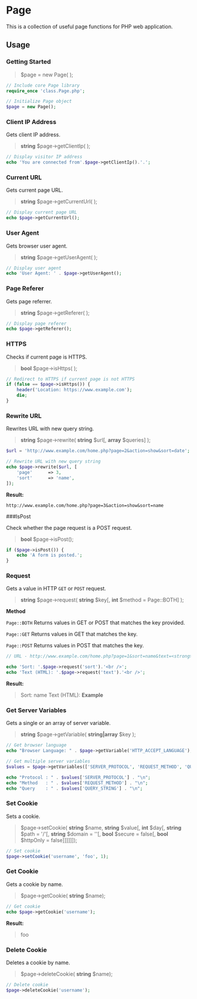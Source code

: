 # Page

This is a collection of useful page functions for PHP web application.



## Usage

### Getting Started

> \$page = new Page( );

```php
// Include core Page library
require_once 'class.Page.php';

// Initialize Page object
$page = new Page();
```



### Client IP Address

Gets client IP address.

> **string** \$page->getClientIp( );

```php
// Display visitor IP address
echo 'You are connected from'.$page->getClientIp().'.';
```



### Current URL

Gets current page URL.

> **string** \$page->getCurrentUrl( );

```php
// Display current page URL
echo $page->getCurrentUrl();
```



### User Agent

Gets browser user agent.

> **string** \$page->getUserAgent( );

```php
// Display user agent
echo 'User Agent: ' . $page->getUserAgent();
```



### Page Referer

Gets page referrer.

> **string** \$page->getReferer( );

```php
// Display page referer
echo $page->getReferer();
```



### HTTPS

Checks if current page is HTTPS.

> **bool** \$page->isHttps( );

```php
// Redirect to HTTPS if current page is not HTTPS
if (false == $page->isHttps()) {
	header('Location: https://www.example.com');
  	die;
}
```



### Rewrite URL

Rewrites URL with new query string.

> **string** \$page->rewrite( **string** \$url\[, **array** \$queries\] );

```php
$url = 'http://www.example.com/home.php?page=2&action=show&sort=date';

// Rewrite URL with new query string
echo $page->rewrite($url, [
	'page'		=> 3,
	'sort'		=> 'name',
]);
```

**Result:**

```
http://www.example.com/home.php?page=3&action=show&sort=name
```



###IsPost

Check whether the page request is a POST request.

> **bool** \$page->isPost();

```php
if ($page->isPost()) {
	echo 'A form is posted.';
}
```



### Request

Gets a value in HTTP `GET` or `POST` request.

> **string** \$page->request( **string** \$key\[, **int** \$method = Page::BOTH\] );

**Method**

`Page::BOTH` Returns values in GET or POST that matches the key provided.

`Page::GET` Returns values in GET that matches the key.

`Page::POST` Returns values in POST that matches the key.

```php
// URL - http://www.example.com/home.php?page=1&sort=name&text=<strong>Example</strong>

echo 'Sort: '.$page->request('sort').'<br />';
echo 'Text (HTML): '.$page->request('text').'<br />';
```

**Result:**

> Sort: name
> Text (HTML): <strong>Example</strong>



### Get Server Variables

Gets a single or an array of server variable.

> **string** \$page->getVariable( **string|array** \$key );

```php
// Get browser language
echo "Browser Language: " . $page->getVariable('HTTP_ACCEPT_LANGUAGE');

// Get multiple server variables
$values = $page->getVariables(['SERVER_PROTOCOL', 'REQUEST_METHOD', 'QUERY_STRING']);

echo "Protocol : " . $values['SERVER_PROTOCOL'] . "\n";
echo "Method   : " . $values['REQUEST_METHOD'] . "\n";
echo "Query    : " . $values['QUERY_STRING'] . "\n";
```



### Set Cookie

Sets a cookie.

> \$page->setCookie( **string** \$name, **string** $value\[, **int** \$day\[, **string** \$path = '/'\[, **string** \$domain = ''\[, **bool** \$secure = false\[, **bool** \$httpOnly = false\]\]\]\]\]\]);

```php
// Set cookie
$page->setCookie('username', 'foo', 1);
```



### Get Cookie

Gets a cookie by name.

> \$page->getCookie( **string** \$name);

```php
// Get cookie
echo $page->getCookie('username');
```

**Result:**

> foo



### Delete Cookie

Deletes a cookie by name.

> \$page->deleteCookie( **string** \$name);

```php
// Delete cookie
$page->deleteCookie('username');
```

